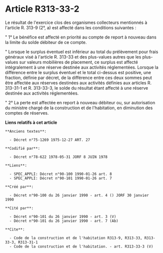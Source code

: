 # Article R313-33-2

Le résultat de l'exercice clos des organismes collecteurs mentionnés à l'article R. 313-9 (2°, a) est affecté dans les
conditions suivantes :

" 1° Le bénéfice est affecté en priorité au compte de report à nouveau dans la limite du solde débiteur de ce compte.

" Lorsque le surplus éventuel est inférieur au total du prélèvement pour frais généraux visé à l'article R. 313-33 et des
plus-values autres que les plus-values sur valeurs mobilières de placement, ce surplus est affecté intégralement à une
réserve destinée aux activités réglementées. Lorsque la différence entre le surplus éventuel et le total ci-dessus est
positive, une fraction, définie par décret, de la différence entre ces deux sommes peut être affectée aux réserves destinées
aux activités définies aux articles R. 313-31-1 et R. 313-33-3, le solde du résultat étant affecté à une réserve destinée aux
activités réglementées.

" 2° La perte est affectée en report à nouveau débiteur ou, sur autorisation du ministre chargé de la construction et de
l'habitation, en diminution des comptes de réserves.

**Liens relatifs à cet article**

	**Anciens textes**:

	  - Décret n°75-1269 1975-12-27 ART. 27

	**Codifié par**:

	  - Décret n°78-622 1978-05-31 JORF 8 JUIN 1978

	**Liens**:

	  - SPEC_APPLI: Décret n°90-100 1990-01-26 art. 8
	  - SPEC_APPLI: Décret n°90-101 1990-01-26 art. 7

	**Créé par**:

	  - Décret n°90-100 du 26 janvier 1990 - art. 4 () JORF 30 janvier 1990

	**Cité par**:

	  - Décret n°90-101 du 26 janvier 1990 - art. 3 (V)
	  - Décret n°90-101 du 26 janvier 1990 - art. 7 (Ab)

	**Cite**:

	  - Code de la construction et de l'habitation R313-9, R313-33, R313-33-3, R313-31-1
	  - Code de la construction et de l'habitation. - art. R313-33-3 (V)
